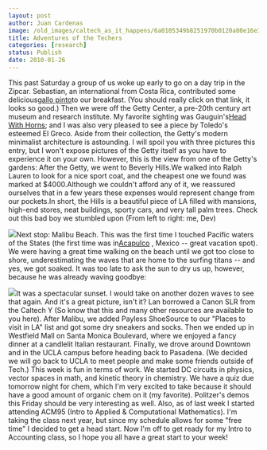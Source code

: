 ```yaml
---
layout: post
author: Juan Cardenas
image: /old_images/caltech_as_it_happens/6a0105349b8251970b0120a80e16e3970b.jpg
title: Adventures of the Techers
categories: [research]
status: Publish
date: 2010-01-26
---
```


This past Saturday a group of us woke up early to go on a day trip in the Zipcar. Sebastian, an international from Costa Rica, contributed some delicious[gallo pinto](https://en.wikipedia.org/wiki/File:Gallo_Pinto_at_breakfast.jpg)to our breakfast. (You should really click on that link, it looks so good.) Then we were off the Getty Center, a pre-20th century art museum and research institute. My favorite sighting was Gauguin's[](https://www.storyculture.com/blog/images/2008/10/27/2_paul_gauguin_head_with_horns.jpg)[Head With Horns](https://www.storyculture.com/blog/images/2008/10/27/2_paul_gauguin_head_with_horns.jpg); and I was also very pleased to see a piece by Toledo's esteemed El Greco. Aside from their collection, the Getty's modern minimalist architecture is astounding. I will spoil you with three pictures this entry, but I won't expose pictures of the Getty itself as you have to experience it on your own. However, this is the view from one of the Getty's gardens:
After the Getty, we went to Beverly Hills.We walked into Ralph Lauren to look for a nice sport coat, and the cheapest one we found was marked at $4000.Although we couldn't afford any of it, we reassured ourselves that in a few years these expenses would represent change from our pockets.In short, the Hills is a beautiful piece of LA filled with mansions, high-end stores, neat buildings, sporty cars, and very tall palm trees. Check out this bad boy we stumbled upon (From left to right: me, Dev)

![](/old_images/caltech_as_it_happens/6a0105349b8251970b012877113a7d970c.jpg)Next stop: Malibu Beach. This was the first time I touched Pacific waters of the States (the first time was in[Acapulco](https://img158.echo.cx/img158/5081/acapulco412yb.jpg) , Mexico -- great vacation spot). We were having a great time walking on the beach until we got too close to shore, underestimating the waves that are home to the surfing titans -- and yes, we got soaked. It was too late to ask the sun to dry us up, however, because he was already waving goodbye:

![](/old_images/caltech_as_it_happens/6a0105349b8251970b01287711542d970c.jpg)It was a spectacular sunset. I would take on another dozen waves to see that again. And it's a great picture, isn't it? Lan borrowed a Canon SLR from the Caltech Y (So know that this and many other resources are available to you here). After Malibu, we added Payless ShoeSource to our "Places to visit in LA" list and got some dry sneakers and socks. Then we ended up in Westfield Mall on Santa Monica Boulevard, where we enjoyed a fancy dinner at a candlelit Italian restaurant. Finally, we drove around Downtown and in the UCLA campus before heading back to Pasadena. (We decided we will go back to UCLA to meet people and make some friends outside of Tech.)
This week is fun in terms of work. We started DC circuits in physics, vector spaces in math, and kinetic theory in chemistry. We have a quiz due tomorrow night for chem, which I'm very excited to take because it should have a good amount of organic chem on it (my favorite). Politzer's demos this Friday should be very interesting as well. Also, as of last week I started attending ACM95 (Intro to Applied &amp; Computational Mathematics). I'm taking the class next year, but since my schedule allows for some "free time" I decided to get a head start. Now I'm off to get ready for my Intro to Accounting class, so I hope you all have a great start to your week!

